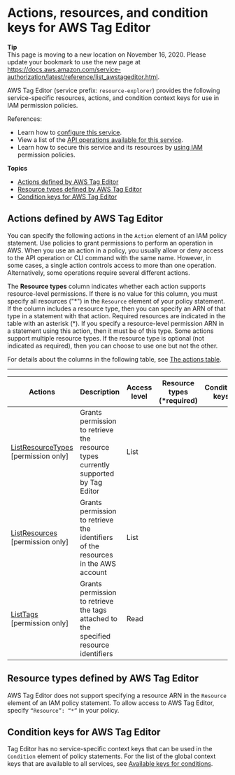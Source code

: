 # Actions, resources, and condition keys for AWS Tag Editor<a name="list_awstageditor"></a>

**Tip**  
This page is moving to a new location on November 16, 2020\. Please update your bookmark to use the new page at [https://docs\.aws\.amazon\.com/service\-authorization/latest/reference/list\_awstageditor\.html](https://docs.aws.amazon.com/service-authorization/latest/reference/list_awstageditor.html)\. 

AWS Tag Editor \(service prefix: `resource-explorer`\) provides the following service\-specific resources, actions, and condition context keys for use in IAM permission policies\.

References:
+ Learn how to [configure this service](https://docs.aws.amazon.com/ARG/latest/userguide/)\.
+ View a list of the [API operations available for this service](https://docs.aws.amazon.com/ARG/latest/userguide/)\.
+ Learn how to secure this service and its resources by [using IAM](https://docs.aws.amazon.com/ARG/latest/userguide/) permission policies\.

**Topics**
+ [Actions defined by AWS Tag Editor](#awstageditor-actions-as-permissions)
+ [Resource types defined by AWS Tag Editor](#awstageditor-resources-for-iam-policies)
+ [Condition keys for AWS Tag Editor](#awstageditor-policy-keys)

## Actions defined by AWS Tag Editor<a name="awstageditor-actions-as-permissions"></a>

You can specify the following actions in the `Action` element of an IAM policy statement\. Use policies to grant permissions to perform an operation in AWS\. When you use an action in a policy, you usually allow or deny access to the API operation or CLI command with the same name\. However, in some cases, a single action controls access to more than one operation\. Alternatively, some operations require several different actions\.

The **Resource types** column indicates whether each action supports resource\-level permissions\. If there is no value for this column, you must specify all resources \("\*"\) in the `Resource` element of your policy statement\. If the column includes a resource type, then you can specify an ARN of that type in a statement with that action\. Required resources are indicated in the table with an asterisk \(\*\)\. If you specify a resource\-level permission ARN in a statement using this action, then it must be of this type\. Some actions support multiple resource types\. If the resource type is optional \(not indicated as required\), then you can choose to use one but not the other\.

For details about the columns in the following table, see [The actions table](reference_policies_actions-resources-contextkeys.md#actions_table)\.


****  

| Actions | Description | Access level | Resource types \(\*required\) | Condition keys | Dependent actions | 
| --- | --- | --- | --- | --- | --- | 
|   [ ListResourceTypes ](https://docs.aws.amazon.com/ARG/latest/userguide/gettingstarted-prereqs.html#rg-permissions-te) \[permission only\] | Grants permission to retrieve the resource types currently supported by Tag Editor | List |  |  |  | 
|   [ ListResources ](https://docs.aws.amazon.com/ARG/latest/userguide/gettingstarted-prereqs.html#rg-permissions-te) \[permission only\] | Grants permission to retrieve the identifiers of the resources in the AWS account | List |  |  |  | 
|   [ ListTags ](https://docs.aws.amazon.com/ARG/latest/userguide/gettingstarted-prereqs.html#rg-permissions-te) \[permission only\] | Grants permission to retrieve the tags attached to the specified resource identifiers | Read |  |  |   tag:GetResources   | 

## Resource types defined by AWS Tag Editor<a name="awstageditor-resources-for-iam-policies"></a>

AWS Tag Editor does not support specifying a resource ARN in the `Resource` element of an IAM policy statement\. To allow access to AWS Tag Editor, specify `“Resource”: “*”` in your policy\.

## Condition keys for AWS Tag Editor<a name="awstageditor-policy-keys"></a>

Tag Editor has no service\-specific context keys that can be used in the `Condition` element of policy statements\. For the list of the global context keys that are available to all services, see [Available keys for conditions](reference_policies_condition-keys.html#AvailableKeys)\.